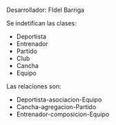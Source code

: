 Desarrollador: FIdel Barriga 


Se indetifican las clases:
* Deportista
* Entrenador
* Partido
* Club
* Cancha
* Equipo


Las relaciones son:

* Deportista-asociacion-Equipo
* Cancha-agregacion-Partido
* Entrenador-composicion-Equipo

